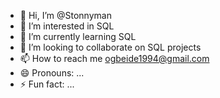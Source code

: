 - 👋 Hi, I’m @Stonnyman
- 👀 I’m interested in SQL
- 🌱 I’m currently learning SQL
- 💞️ I’m looking to collaborate on SQL projects
- 📫 How to reach me ogbeide1994@gmail.com
- 😄 Pronouns: ...
- ⚡ Fun fact: ...

<!---
Stonnyman/Stonnyman is a ✨ special ✨ repository because its `README.md` (this file) appears on your GitHub profile.
You can click the Preview link to take a look at your changes.
--->
